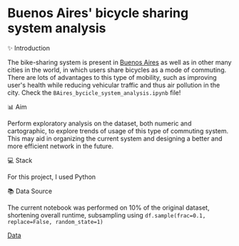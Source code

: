 # Buenos Aires' bicycle sharing system analysis

✨ Introduction

The bike-sharing system is present in [Buenos Aires](https://es.wikipedia.org/wiki/Buenos_Aires) as well as in other many cities in the world, in which users share bicycles as a mode of commuting. There are lots of advantages to this type of mobility, such as improving user's health while reducing vehicular traffic and thus air pollution in the city. Check the `BAires_bycicle_system_analysis.ipynb` file!

📊 Aim

Perform exploratory analysis on the dataset, both numeric and cartographic, to explore trends of usage of this type of commuting system. This may aid in organizing the current system and designing a better and more efficient network in the future.

💻 Stack

For this project, I used Python

📚 Data Source

The current notebook was performed on 10% of the original dataset, shortening overall runtime, subsampling using `df.sample(frac=0.1, replace=False, random_state=1)`

[Data](https://data.buenosaires.gob.ar/dataset/bicicletas-publicas) 
